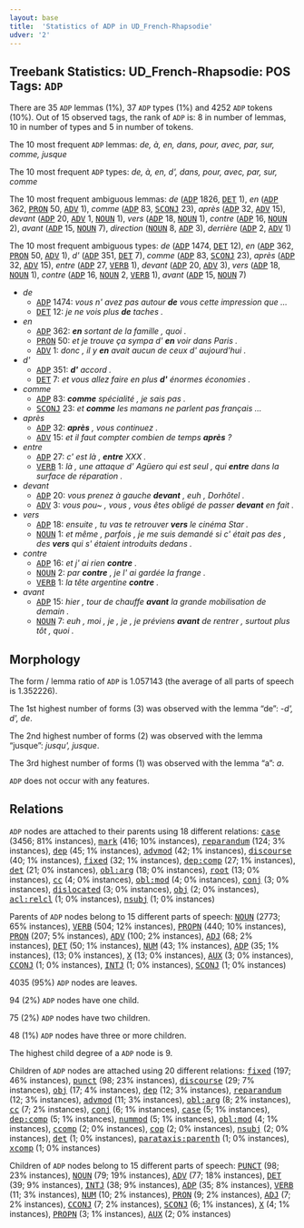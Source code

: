 ```yaml
---
layout: base
title:  'Statistics of ADP in UD_French-Rhapsodie'
udver: '2'
---
```


## Treebank Statistics: UD_French-Rhapsodie: POS Tags: `ADP`

There are 35 `ADP` lemmas (1%), 37 `ADP` types (1%) and 4252 `ADP` tokens (10%).
Out of 15 observed tags, the rank of `ADP` is: 8 in number of lemmas, 10 in number of types and 5 in number of tokens.

The 10 most frequent `ADP` lemmas: <em>de, à, en, dans, pour, avec, par, sur, comme, jusque</em>

The 10 most frequent `ADP` types:  <em>de, à, en, d', dans, pour, avec, par, sur, comme</em>

The 10 most frequent ambiguous lemmas: <em>de</em> (<tt><a href="fr_rhapsodie-pos-ADP.html">ADP</a></tt> 1826, <tt><a href="fr_rhapsodie-pos-DET.html">DET</a></tt> 1), <em>en</em> (<tt><a href="fr_rhapsodie-pos-ADP.html">ADP</a></tt> 362, <tt><a href="fr_rhapsodie-pos-PRON.html">PRON</a></tt> 50, <tt><a href="fr_rhapsodie-pos-ADV.html">ADV</a></tt> 1), <em>comme</em> (<tt><a href="fr_rhapsodie-pos-ADP.html">ADP</a></tt> 83, <tt><a href="fr_rhapsodie-pos-SCONJ.html">SCONJ</a></tt> 23), <em>après</em> (<tt><a href="fr_rhapsodie-pos-ADP.html">ADP</a></tt> 32, <tt><a href="fr_rhapsodie-pos-ADV.html">ADV</a></tt> 15), <em>devant</em> (<tt><a href="fr_rhapsodie-pos-ADP.html">ADP</a></tt> 20, <tt><a href="fr_rhapsodie-pos-ADV.html">ADV</a></tt> 1, <tt><a href="fr_rhapsodie-pos-NOUN.html">NOUN</a></tt> 1), <em>vers</em> (<tt><a href="fr_rhapsodie-pos-ADP.html">ADP</a></tt> 18, <tt><a href="fr_rhapsodie-pos-NOUN.html">NOUN</a></tt> 1), <em>contre</em> (<tt><a href="fr_rhapsodie-pos-ADP.html">ADP</a></tt> 16, <tt><a href="fr_rhapsodie-pos-NOUN.html">NOUN</a></tt> 2), <em>avant</em> (<tt><a href="fr_rhapsodie-pos-ADP.html">ADP</a></tt> 15, <tt><a href="fr_rhapsodie-pos-NOUN.html">NOUN</a></tt> 7), <em>direction</em> (<tt><a href="fr_rhapsodie-pos-NOUN.html">NOUN</a></tt> 8, <tt><a href="fr_rhapsodie-pos-ADP.html">ADP</a></tt> 3), <em>derrière</em> (<tt><a href="fr_rhapsodie-pos-ADP.html">ADP</a></tt> 2, <tt><a href="fr_rhapsodie-pos-ADV.html">ADV</a></tt> 1)

The 10 most frequent ambiguous types:  <em>de</em> (<tt><a href="fr_rhapsodie-pos-ADP.html">ADP</a></tt> 1474, <tt><a href="fr_rhapsodie-pos-DET.html">DET</a></tt> 12), <em>en</em> (<tt><a href="fr_rhapsodie-pos-ADP.html">ADP</a></tt> 362, <tt><a href="fr_rhapsodie-pos-PRON.html">PRON</a></tt> 50, <tt><a href="fr_rhapsodie-pos-ADV.html">ADV</a></tt> 1), <em>d'</em> (<tt><a href="fr_rhapsodie-pos-ADP.html">ADP</a></tt> 351, <tt><a href="fr_rhapsodie-pos-DET.html">DET</a></tt> 7), <em>comme</em> (<tt><a href="fr_rhapsodie-pos-ADP.html">ADP</a></tt> 83, <tt><a href="fr_rhapsodie-pos-SCONJ.html">SCONJ</a></tt> 23), <em>après</em> (<tt><a href="fr_rhapsodie-pos-ADP.html">ADP</a></tt> 32, <tt><a href="fr_rhapsodie-pos-ADV.html">ADV</a></tt> 15), <em>entre</em> (<tt><a href="fr_rhapsodie-pos-ADP.html">ADP</a></tt> 27, <tt><a href="fr_rhapsodie-pos-VERB.html">VERB</a></tt> 1), <em>devant</em> (<tt><a href="fr_rhapsodie-pos-ADP.html">ADP</a></tt> 20, <tt><a href="fr_rhapsodie-pos-ADV.html">ADV</a></tt> 3), <em>vers</em> (<tt><a href="fr_rhapsodie-pos-ADP.html">ADP</a></tt> 18, <tt><a href="fr_rhapsodie-pos-NOUN.html">NOUN</a></tt> 1), <em>contre</em> (<tt><a href="fr_rhapsodie-pos-ADP.html">ADP</a></tt> 16, <tt><a href="fr_rhapsodie-pos-NOUN.html">NOUN</a></tt> 2, <tt><a href="fr_rhapsodie-pos-VERB.html">VERB</a></tt> 1), <em>avant</em> (<tt><a href="fr_rhapsodie-pos-ADP.html">ADP</a></tt> 15, <tt><a href="fr_rhapsodie-pos-NOUN.html">NOUN</a></tt> 7)


* <em>de</em>
  * <tt><a href="fr_rhapsodie-pos-ADP.html">ADP</a></tt> 1474: <em>vous n' avez pas autour <b>de</b> vous cette impression que …</em>
  * <tt><a href="fr_rhapsodie-pos-DET.html">DET</a></tt> 12: <em>je ne vois plus <b>de</b> taches .</em>
* <em>en</em>
  * <tt><a href="fr_rhapsodie-pos-ADP.html">ADP</a></tt> 362: <em><b>en</b> sortant de la famille , quoi .</em>
  * <tt><a href="fr_rhapsodie-pos-PRON.html">PRON</a></tt> 50: <em>et je trouve ça sympa d' <b>en</b> voir dans Paris .</em>
  * <tt><a href="fr_rhapsodie-pos-ADV.html">ADV</a></tt> 1: <em>donc , il y <b>en</b> avait aucun de ceux d' aujourd'hui .</em>
* <em>d'</em>
  * <tt><a href="fr_rhapsodie-pos-ADP.html">ADP</a></tt> 351: <em><b>d'</b> accord .</em>
  * <tt><a href="fr_rhapsodie-pos-DET.html">DET</a></tt> 7: <em>et vous allez faire en plus <b>d'</b> énormes économies .</em>
* <em>comme</em>
  * <tt><a href="fr_rhapsodie-pos-ADP.html">ADP</a></tt> 83: <em><b>comme</b> spécialité , je sais pas .</em>
  * <tt><a href="fr_rhapsodie-pos-SCONJ.html">SCONJ</a></tt> 23: <em>et <b>comme</b> les mamans ne parlent pas français …</em>
* <em>après</em>
  * <tt><a href="fr_rhapsodie-pos-ADP.html">ADP</a></tt> 32: <em><b>après</b> , vous continuez .</em>
  * <tt><a href="fr_rhapsodie-pos-ADV.html">ADV</a></tt> 15: <em>et il faut compter combien de temps <b>après</b> ?</em>
* <em>entre</em>
  * <tt><a href="fr_rhapsodie-pos-ADP.html">ADP</a></tt> 27: <em>c' est là , <b>entre</b> XXX .</em>
  * <tt><a href="fr_rhapsodie-pos-VERB.html">VERB</a></tt> 1: <em>là , une attaque d' Agüero qui est seul , qui <b>entre</b> dans la surface de réparation .</em>
* <em>devant</em>
  * <tt><a href="fr_rhapsodie-pos-ADP.html">ADP</a></tt> 20: <em>vous prenez à gauche <b>devant</b> , euh , Dorhôtel .</em>
  * <tt><a href="fr_rhapsodie-pos-ADV.html">ADV</a></tt> 3: <em>vous pou~ , vous , vous êtes obligé de passer <b>devant</b> en fait .</em>
* <em>vers</em>
  * <tt><a href="fr_rhapsodie-pos-ADP.html">ADP</a></tt> 18: <em>ensuite , tu vas te retrouver <b>vers</b> le cinéma Star .</em>
  * <tt><a href="fr_rhapsodie-pos-NOUN.html">NOUN</a></tt> 1: <em>et même , parfois , je me suis demandé si c' était pas des , des <b>vers</b> qui s' étaient introduits dedans .</em>
* <em>contre</em>
  * <tt><a href="fr_rhapsodie-pos-ADP.html">ADP</a></tt> 16: <em>et j' ai rien <b>contre</b> .</em>
  * <tt><a href="fr_rhapsodie-pos-NOUN.html">NOUN</a></tt> 2: <em>par <b>contre</b> , je l' ai gardée la frange .</em>
  * <tt><a href="fr_rhapsodie-pos-VERB.html">VERB</a></tt> 1: <em>la tête argentine <b>contre</b> .</em>
* <em>avant</em>
  * <tt><a href="fr_rhapsodie-pos-ADP.html">ADP</a></tt> 15: <em>hier , tour de chauffe <b>avant</b> la grande mobilisation de demain .</em>
  * <tt><a href="fr_rhapsodie-pos-NOUN.html">NOUN</a></tt> 7: <em>euh , moi , je , je , je préviens <b>avant</b> de rentrer , surtout plus tôt , quoi .</em>

## Morphology

The form / lemma ratio of `ADP` is 1.057143 (the average of all parts of speech is 1.352226).

The 1st highest number of forms (3) was observed with the lemma “de”: <em>-d', d', de</em>.

The 2nd highest number of forms (2) was observed with the lemma “jusque”: <em>jusqu', jusque</em>.

The 3rd highest number of forms (1) was observed with the lemma “a”: <em>a</em>.

`ADP` does not occur with any features.


## Relations

`ADP` nodes are attached to their parents using 18 different relations: <tt><a href="fr_rhapsodie-dep-case.html">case</a></tt> (3456; 81% instances), <tt><a href="fr_rhapsodie-dep-mark.html">mark</a></tt> (416; 10% instances), <tt><a href="fr_rhapsodie-dep-reparandum.html">reparandum</a></tt> (124; 3% instances), <tt><a href="fr_rhapsodie-dep-dep.html">dep</a></tt> (45; 1% instances), <tt><a href="fr_rhapsodie-dep-advmod.html">advmod</a></tt> (42; 1% instances), <tt><a href="fr_rhapsodie-dep-discourse.html">discourse</a></tt> (40; 1% instances), <tt><a href="fr_rhapsodie-dep-fixed.html">fixed</a></tt> (32; 1% instances), <tt><a href="fr_rhapsodie-dep-dep-comp.html">dep:comp</a></tt> (27; 1% instances), <tt><a href="fr_rhapsodie-dep-det.html">det</a></tt> (21; 0% instances), <tt><a href="fr_rhapsodie-dep-obl-arg.html">obl:arg</a></tt> (18; 0% instances), <tt><a href="fr_rhapsodie-dep-root.html">root</a></tt> (13; 0% instances), <tt><a href="fr_rhapsodie-dep-cc.html">cc</a></tt> (4; 0% instances), <tt><a href="fr_rhapsodie-dep-obl-mod.html">obl:mod</a></tt> (4; 0% instances), <tt><a href="fr_rhapsodie-dep-conj.html">conj</a></tt> (3; 0% instances), <tt><a href="fr_rhapsodie-dep-dislocated.html">dislocated</a></tt> (3; 0% instances), <tt><a href="fr_rhapsodie-dep-obj.html">obj</a></tt> (2; 0% instances), <tt><a href="fr_rhapsodie-dep-acl-relcl.html">acl:relcl</a></tt> (1; 0% instances), <tt><a href="fr_rhapsodie-dep-nsubj.html">nsubj</a></tt> (1; 0% instances)

Parents of `ADP` nodes belong to 15 different parts of speech: <tt><a href="fr_rhapsodie-pos-NOUN.html">NOUN</a></tt> (2773; 65% instances), <tt><a href="fr_rhapsodie-pos-VERB.html">VERB</a></tt> (504; 12% instances), <tt><a href="fr_rhapsodie-pos-PROPN.html">PROPN</a></tt> (440; 10% instances), <tt><a href="fr_rhapsodie-pos-PRON.html">PRON</a></tt> (207; 5% instances), <tt><a href="fr_rhapsodie-pos-ADV.html">ADV</a></tt> (100; 2% instances), <tt><a href="fr_rhapsodie-pos-ADJ.html">ADJ</a></tt> (68; 2% instances), <tt><a href="fr_rhapsodie-pos-DET.html">DET</a></tt> (50; 1% instances), <tt><a href="fr_rhapsodie-pos-NUM.html">NUM</a></tt> (43; 1% instances), <tt><a href="fr_rhapsodie-pos-ADP.html">ADP</a></tt> (35; 1% instances),  (13; 0% instances), <tt><a href="fr_rhapsodie-pos-X.html">X</a></tt> (13; 0% instances), <tt><a href="fr_rhapsodie-pos-AUX.html">AUX</a></tt> (3; 0% instances), <tt><a href="fr_rhapsodie-pos-CCONJ.html">CCONJ</a></tt> (1; 0% instances), <tt><a href="fr_rhapsodie-pos-INTJ.html">INTJ</a></tt> (1; 0% instances), <tt><a href="fr_rhapsodie-pos-SCONJ.html">SCONJ</a></tt> (1; 0% instances)

4035 (95%) `ADP` nodes are leaves.

94 (2%) `ADP` nodes have one child.

75 (2%) `ADP` nodes have two children.

48 (1%) `ADP` nodes have three or more children.

The highest child degree of a `ADP` node is 9.

Children of `ADP` nodes are attached using 20 different relations: <tt><a href="fr_rhapsodie-dep-fixed.html">fixed</a></tt> (197; 46% instances), <tt><a href="fr_rhapsodie-dep-punct.html">punct</a></tt> (98; 23% instances), <tt><a href="fr_rhapsodie-dep-discourse.html">discourse</a></tt> (29; 7% instances), <tt><a href="fr_rhapsodie-dep-obj.html">obj</a></tt> (17; 4% instances), <tt><a href="fr_rhapsodie-dep-dep.html">dep</a></tt> (12; 3% instances), <tt><a href="fr_rhapsodie-dep-reparandum.html">reparandum</a></tt> (12; 3% instances), <tt><a href="fr_rhapsodie-dep-advmod.html">advmod</a></tt> (11; 3% instances), <tt><a href="fr_rhapsodie-dep-obl-arg.html">obl:arg</a></tt> (8; 2% instances), <tt><a href="fr_rhapsodie-dep-cc.html">cc</a></tt> (7; 2% instances), <tt><a href="fr_rhapsodie-dep-conj.html">conj</a></tt> (6; 1% instances), <tt><a href="fr_rhapsodie-dep-case.html">case</a></tt> (5; 1% instances), <tt><a href="fr_rhapsodie-dep-dep-comp.html">dep:comp</a></tt> (5; 1% instances), <tt><a href="fr_rhapsodie-dep-nummod.html">nummod</a></tt> (5; 1% instances), <tt><a href="fr_rhapsodie-dep-obl-mod.html">obl:mod</a></tt> (4; 1% instances), <tt><a href="fr_rhapsodie-dep-ccomp.html">ccomp</a></tt> (2; 0% instances), <tt><a href="fr_rhapsodie-dep-cop.html">cop</a></tt> (2; 0% instances), <tt><a href="fr_rhapsodie-dep-nsubj.html">nsubj</a></tt> (2; 0% instances), <tt><a href="fr_rhapsodie-dep-det.html">det</a></tt> (1; 0% instances), <tt><a href="fr_rhapsodie-dep-parataxis-parenth.html">parataxis:parenth</a></tt> (1; 0% instances), <tt><a href="fr_rhapsodie-dep-xcomp.html">xcomp</a></tt> (1; 0% instances)

Children of `ADP` nodes belong to 15 different parts of speech: <tt><a href="fr_rhapsodie-pos-PUNCT.html">PUNCT</a></tt> (98; 23% instances), <tt><a href="fr_rhapsodie-pos-NOUN.html">NOUN</a></tt> (79; 19% instances), <tt><a href="fr_rhapsodie-pos-ADV.html">ADV</a></tt> (77; 18% instances), <tt><a href="fr_rhapsodie-pos-DET.html">DET</a></tt> (39; 9% instances), <tt><a href="fr_rhapsodie-pos-INTJ.html">INTJ</a></tt> (38; 9% instances), <tt><a href="fr_rhapsodie-pos-ADP.html">ADP</a></tt> (35; 8% instances), <tt><a href="fr_rhapsodie-pos-VERB.html">VERB</a></tt> (11; 3% instances), <tt><a href="fr_rhapsodie-pos-NUM.html">NUM</a></tt> (10; 2% instances), <tt><a href="fr_rhapsodie-pos-PRON.html">PRON</a></tt> (9; 2% instances), <tt><a href="fr_rhapsodie-pos-ADJ.html">ADJ</a></tt> (7; 2% instances), <tt><a href="fr_rhapsodie-pos-CCONJ.html">CCONJ</a></tt> (7; 2% instances), <tt><a href="fr_rhapsodie-pos-SCONJ.html">SCONJ</a></tt> (6; 1% instances), <tt><a href="fr_rhapsodie-pos-X.html">X</a></tt> (4; 1% instances), <tt><a href="fr_rhapsodie-pos-PROPN.html">PROPN</a></tt> (3; 1% instances), <tt><a href="fr_rhapsodie-pos-AUX.html">AUX</a></tt> (2; 0% instances)

